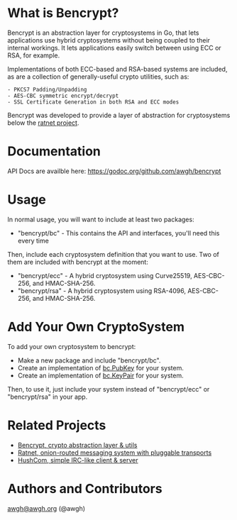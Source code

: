 
# What is Bencrypt?

Bencrypt is an abstraction layer for cryptosystems in Go, that lets applications use hybrid cryptosystems without being coupled to their internal workings. It lets applications easily switch between using ECC or RSA, for example.

Implementations of both ECC-based and RSA-based systems are included, as are a collection of generally-useful crypto utilities, such as:

    - PKCS7 Padding/Unpadding
    - AES-CBC symmetric encrypt/decrypt
    - SSL Certificate Generation in both RSA and ECC modes

Bencrypt was developed to provide a layer of abstraction for cryptosystems below the [ratnet project](https://github.com/awgh/ratnet).
	
# Documentation

API Docs are availble here: https://godoc.org/github.com/awgh/bencrypt

# Usage

In normal usage, you will want to include at least two packages:

- "bencrypt/bc" - This contains the API and interfaces, you'll need this every time

Then, include each cryptosystem definition that you want to use.  Two of them are included with bencrypt at the moment:

- "bencrypt/ecc" - A hybrid cryptosystem using Curve25519, AES-CBC-256, and HMAC-SHA-256.
- "bencrypt/rsa" - A hybrid cryptosystem using RSA-4096, AES-CBC-256, and HMAC-SHA-256.

# Add Your Own CryptoSystem

To add your own cryptosystem to bencrypt:

- Make a new package and include "bencrypt/bc".
- Create an implementation of [bc.PubKey](https://godoc.org/github.com/awgh/bencrypt/bc#PubKey) for your system.
- Create an implementation of [bc.KeyPair](https://godoc.org/github.com/awgh/bencrypt/bc#KeyPair) for your system.
	
Then, to use it, just include your system instead of "bencrypt/ecc" or "bencrypt/rsa" in your app.

# Related Projects

- [Bencrypt, crypto abstraction layer & utils](https://github.com/awgh/bencrypt)
- [Ratnet, onion-routed messaging system with pluggable transports](https://github.com/awgh/ratnet)
- [HushCom, simple IRC-like client & server](https://github.com/awgh/hushcom)

# Authors and Contributors
awgh@awgh.org (@awgh)
